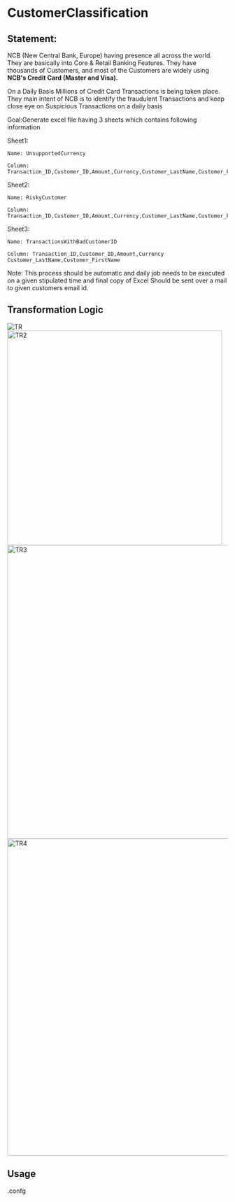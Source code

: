 
# **CustomerClassification**

## Statement:

NCB (New Central Bank, Europe) having presence all across the world. 
They are basically into Core & Retail Banking Features. 
They have thousands of Customers, and most of the Customers are widely using **NCB's Credit Card (Master and Visa).**

On a Daily Basis Millions of Credit Card Transactions is being taken place.
They main intent of NCB is to identify the fraudulent Transactions and keep close eye on 
Suspicious Transactions on a daily basis


Goal:Generate excel file having 3 sheets which contains following information


Sheet1:
```
Name: UnsupportedCurrency

Column: Transaction_ID,Customer_ID,Amount,Currency,Customer_LastName,Customer_FirstName

```


Sheet2:
```
Name: RiskyCustomer

Column: Transaction_ID,Customer_ID,Amount,Currency,Customer_LastName,Customer_FirstName
```

Sheet3:
```
Name: TransactionsWithBadCustomerID

Column: Transaction_ID,Customer_ID,Amount,Currency Customer_LastName,Customer_FirstName
```
Note: This process should be automatic and daily job needs to be executed on a given stipulated time and final copy of Excel Should be sent over a mail to given customers email id.

## Transformation Logic

 ![TR](https://user-images.githubusercontent.com/42655809/120060904-09ebf800-c078-11eb-8e74-5c6b7a23b390.png)
 <img width="491" alt="TR2" src="https://user-images.githubusercontent.com/42655809/120060743-1d4a9380-c077-11eb-9d1c-94255a9d976f.png">
 <img width="672" alt="TR3" src="https://user-images.githubusercontent.com/42655809/120060779-4cf99b80-c077-11eb-8e7a-5e2b9e8027e7.png">
 <img width="725" alt="TR4" src="https://user-images.githubusercontent.com/42655809/120060767-3c492580-c077-11eb-94d2-b443ce398863.png"> 

## Usage
.confg

